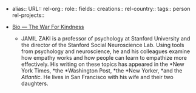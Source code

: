 - alias::
  URL::
  rel-org::
  role::
  fields::
  creations::
  rel-country::
  tags:: person
  rel-projects::

- [Bio — The War For Kindness](https://www.warforkindness.com/bio)
	- JAMIL ZAKI is a professor of psychology at Stanford University and the director of the Stanford Social Neuroscience Lab. Using tools from psychology and neuroscience, he and his colleagues examine how empathy works and how people can learn to empathize more effectively. His writing on these topics has appeared in the *New York Times, *the *Washington Post, *the *New Yorker, *and the *Atlantic*. He lives in San Francisco with his wife and their two daughters.
